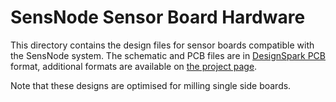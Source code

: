 # SensNode Sensor Board Hardware

This directory contains the design files for sensor boards compatible with the
SensNode system. The schematic and PCB files are in [DesignSpark PCB](http://www.rs-online.com/designspark/electronics/eng/page/designspark-pcb-home-page)
format, additional formats are available on [the project page](http://sensnode.sensaura.org/).

Note that these designs are optimised for milling single side boards.
